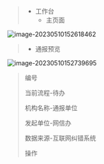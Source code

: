 > - 工作台
>   - 主页面

![image-20230510152618462](C:\Users\Administrator\AppData\Roaming\Typora\typora-user-images\image-20230510152618462.png)

> - 通报预览

![image-20230510152739695](C:\Users\Administrator\AppData\Roaming\Typora\typora-user-images\image-20230510152739695.png)

> 编号
>
> 当前流程-待办
>
> 机构名称-通报单位
>
> 发起单位-网信办
>
> 数据来源-互联网纠错系统
>
> 操作